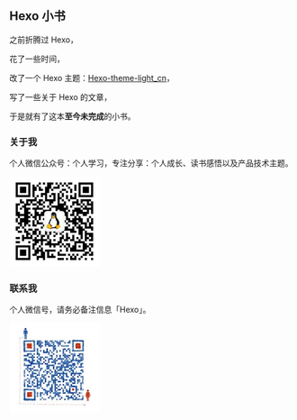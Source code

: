 ## Hexo 小书

之前折腾过 Hexo，

花了一些时间，

改了一个 Hexo 主题：[Hexo-theme-light_cn](https://github.com/pengloo53/Hexo-theme-light_cn)，

写了一些关于 Hexo 的文章，

于是就有了这本**至今未完成**的小书。



### 关于我

个人微信公众号：个人学习，专注分享：个人成长、读书感悟以及产品技术主题。

![](./image/weixin-qrcode.png)

### 联系我

个人微信号，请务必备注信息「Hexo」。

![](./image/self-qrcode.jpg)

